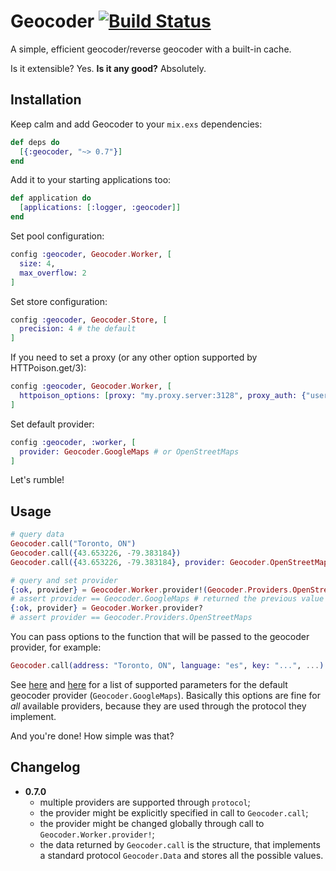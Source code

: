 Geocoder [![Build Status](https://travis-ci.org/knrz/geocoder.svg?branch=master)](https://travis-ci.org/knrz/geocoder)
========

A simple, efficient geocoder/reverse geocoder with a built-in cache.

Is it extensible? Yes.
**Is it any good?** Absolutely.

Installation
------------

Keep calm and add Geocoder to your `mix.exs` dependencies:

```elixir
def deps do
  [{:geocoder, "~> 0.7"}]
end
```

Add it to your starting applications too:

```elixir
def application do
  [applications: [:logger, :geocoder]]
end
```

Set pool configuration:

```elixir
config :geocoder, Geocoder.Worker, [
  size: 4,
  max_overflow: 2
]
```

Set store configuration:

```elixir
config :geocoder, Geocoder.Store, [
  precision: 4 # the default
]
```

If you need to set a proxy (or any other option supported by HTTPoison.get/3):

```elixir
config :geocoder, Geocoder.Worker, [
  httpoison_options: [proxy: "my.proxy.server:3128", proxy_auth: {"username", "password"}]
]
```

Set default provider:

```elixir
config :geocoder, :worker, [
  provider: Geocoder.GoogleMaps # or OpenStreetMaps
]
```

Let's rumble!

Usage
-----

```elixir
# query data
Geocoder.call("Toronto, ON")
Geocoder.call({43.653226, -79.383184})
Geocoder.call({43.653226, -79.383184}, provider: Geocoder.OpenStreetMaps)

# query and set provider
{:ok, provider} = Geocoder.Worker.provider!(Geocoder.Providers.OpenStreetMaps)
# assert provider == Geocoder.GoogleMaps # returned the previous value
{:ok, provider} = Geocoder.Worker.provider?
# assert provider == Geocoder.Providers.OpenStreetMaps
```

You can pass options to the function that will be passed to the geocoder provider, for example:

```elixir
Geocoder.call(address: "Toronto, ON", language: "es", key: "...", ...)
```

See [here](https://developers.google.com/maps/documentation/geocoding/intro#geocoding) and [here](https://developers.google.com/maps/documentation/geocoding/intro#ReverseGeocoding) for a list of supported parameters for the default geocoder provider (`Geocoder.GoogleMaps`). Basically this options are fine for _all_ available
providers, because they are used through the protocol they implement.

And you're done! How simple was that?


Changelog
---------

- **0.7.0**
  - multiple providers are supported through `protocol`;
  - the provider might be explicitly specified in call to `Geocoder.call`;
  - the provider might be changed globally through call to `Geocoder.Worker.provider!`;
  - the data returned by `Geocoder.call` is the structure, that implements a
    standard protocol `Geocoder.Data` and stores all the possible values.
